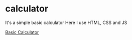 # calculator

It's a simple basic calculator
Here I use HTML, CSS and JS

<a href="https://shahin-999.github.io/calculator/">Basic Calculator</a> 
